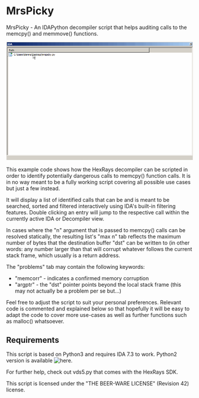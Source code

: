 # MrsPicky

MrsPicky - An IDAPython decompiler script that helps auditing calls
to the memcpy() and memmove() functions.

![mrspicky animated gif](/rsrc/picky.gif?raw=true)

This example code shows how the HexRays decompiler can be scripted in
order to identify potentially dangerous calls to memcpy() function calls.
It is in no way meant to be a fully working script covering all possible
use cases but just a few instead.

It will display a list of identified calls that can be and is meant to
be searched, sorted and filtered interactively using IDA's built-in
filtering features. Double clicking an entry will jump to the respective
call within the currently active IDA or Decompiler view.

In cases where the "n" argument that is passed to memcpy() calls can be
resolved statically, the resulting list's "max n" tab reflects the maximum
number of bytes that the destination buffer "dst" can be written to (in
other words: any number larger than that will corrupt whatever follows
the current stack frame, which usually is a return address.

The "problems" tab may contain the following keywords:

  * "memcorr" - indicates a confirmed memory corruption
  * "argptr"  - the "dst" pointer points beyond the local stack frame
                (this may not actually be a problem per se but...)

Feel free to adjust the script to suit your personal preferences.
Relevant code is commented and explained below so that hopefully it will
be easy to adapt the code to cover more use-cases as well as further
functions such as malloc() whatsoever.

## Requirements

This script is based on Python3 and requires IDA 7.3 to work. Python2
version is available ![here](https://github.com/patois/mrspicky/tree/mrspicky-python2).

For further help, check out vds5.py that comes with the HexRays SDK.

This script is licensed under the "THE BEER-WARE LICENSE" (Revision 42) license.
